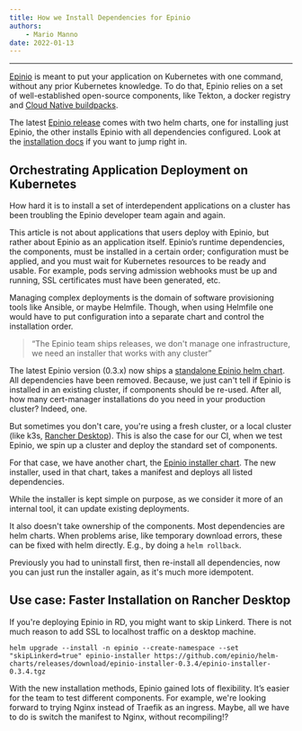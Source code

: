 ```yaml
---
title: How we Install Dependencies for Epinio
authors:
    - Mario Manno
date: 2022-01-13
---
```

-------------------------------------

[Epinio] is meant to put your application on Kubernetes with one command, without any prior Kubernetes knowledge. To do that, Epinio relies on a set of well-established open-source components, like Tekton, a docker registry and [Cloud Native buildpacks].

The latest [Epinio release] comes with two helm charts, one for installing just Epinio, the other installs Epinio with all dependencies configured. Look at the [installation docs] if you want to jump right in.

## Orchestrating Application Deployment on Kubernetes

How hard it is to install a set of interdependent applications on a cluster has been troubling the Epinio developer team again and again.

This article is not about applications that users deploy with Epinio, but rather about Epinio as an application itself. Epinio’s runtime dependencies, the components, must be installed in a certain order; configuration must be applied, and you must wait for Kubernetes resources to be ready and usable. For example, pods serving admission webhooks must be up and running, SSL certificates must have been generated, etc.

Managing complex deployments is the domain of software provisioning tools like Ansible, or maybe Helmfile. Though, when using Helmfile one would have to put configuration into a separate chart and control the installation order.

> “The Epinio team ships releases, we don't manage one infrastructure, we need an installer that works with any cluster”

The latest Epinio version (0.3.x) now ships a [standalone Epinio helm chart]. All dependencies have been removed. Because, we just can't tell if Epinio is installed in an existing cluster, if components should be re-used. After all, how many cert-manager installations do you need in your production cluster? Indeed, one.

But sometimes you don't care, you're using a fresh cluster, or a local cluster (like k3s, [Rancher Desktop]). This is also the case for our CI, when we test Epinio, we spin up a cluster and deploy the standard set of components.

For that case, we have another chart, the [Epinio installer chart]. The new installer, used in that chart, takes a manifest and deploys all listed dependencies.

While the installer is kept simple on purpose, as we consider it more of an internal tool, it can update existing deployments.

It also doesn't take ownership of the components. Most dependencies are helm charts. When problems arise, like temporary download errors, these can be fixed with helm directly. E.g., by doing a `helm rollback`.

Previously you had to uninstall first, then re-install all dependencies, now you can just run the installer again, as it's much more idempotent.

## Use case: Faster Installation on Rancher Desktop

If you're deploying Epinio in RD, you might want to skip Linkerd. There is not much reason to add SSL to localhost traffic on a desktop machine.

```
helm upgrade --install -n epinio --create-namespace --set "skipLinkerd=true" epinio-installer https://github.com/epinio/helm-charts/releases/download/epinio-installer-0.3.4/epinio-installer-0.3.4.tgz
```

With the new installation methods, Epinio gained lots of flexibility. It’s easier for the team to test different components. For example, we're looking forward to trying Nginx instead of Traefik as an ingress. Maybe, all we have to do is switch the manifest to Nginx, without recompiling!?

[Epinio]:
https://epinio.io/
[Cloud Native Buildpacks]:
https://buildpacks.io/
[installation docs]:
https://docs.epinio.io/installation/installation.html
[Epinio release]:
https://github.com/epinio/epinio/releases
[standalone Epinio helm chart]:
https://artifacthub.io/packages/helm/epinio/epinio
[Epinio installer chart]:
https://artifacthub.io/packages/helm/epinio/epinio-installer
[Rancher Desktop]:
https://rancherdesktop.io/
